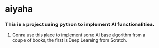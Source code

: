 # aiyaha
### This is a project using python to implement AI functionalities.

1. Gonna use this place to implement some AI base algorithm from a couple of books, the first is Deep Learning from Scratch.
